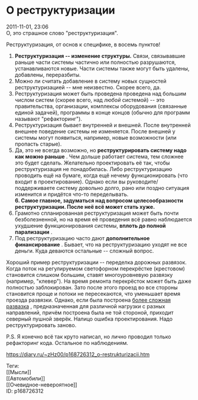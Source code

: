 О реструктуризации
===================

   
 2011-11-01, 23:06   
  О, это страшное слово "реструктуризация".   
   
 Реструктуризация, от основ к специфике, в восемь пунктов!   
   
 1.  **Реструктуризация -- изменение структуры.**  Связи, связывавшие раньше части системы частично или полностью разрушаются, устанавливаются новые. Части системы также могут быть удалены, добавлены, переразбиты.   
 2. Можно ли считать добавление в систему новых сущностей реструктуризацией -- мне неизвестно. Скорее всего, да.   
 3. Реструктуризация может быть проведена проведена над большим числом систем (скорее всего, над  *любой*  системой) -- это правительства, организации, комплексы оборудования (связанные единой задачей), программы в конце концов (обычно для программ называют "рефакторинг").   
 4. Реструктуризация бывает внутренней и внешней. После внутренней внешнее поведение системы не изменяется. После внешней у системы могут появиться, например, новые возможности (или пропасть старые).   
 5. Да, это не всегда возможно, но  **реструктурировать систему надо как можно раньше**  . Чем дольше работает система, тем сложнее это будет сделать. Желательно проектировать её так, чтобы реструктуризация не понадобилась. Либо реструктуризацию проводить ещё на бумаге, когда ещё нечему функционировать (что входит в проектирование). Однако если вы руководите/поддерживаете систему довольно долго, рано или поздно ситуация изменится и придётся что-то переделывать.   
  **6. Самое главное, задуматься над вопросом целесообразности реструктуризации. После неё всё может стать хуже.**    
 7. Грамотно спланированная реструктуризация может быть почти безболезненной, но на время её проведения всё равно наблюдается ухудшение функционирования системы,  **вплоть до полной парализации**  .   
 8. Под реструктуризацию часто дают  **дополнительное финансирование**  . Бывает, что на реструктуризацию уходят не все деньги. Куда деваются остальные -- сложный вопрос.   
   
 Хороший пример реструктуризации -- переделка дорожных развязок. Когда поток на регулируемом светофорном перекрёстке (крестовом) становится слишком большим, ставят многоуровневую развязку (например, "клевер"). На время ремонта перекрёсток может быть даже полностью заблокирован. Зато после этого проезд во все стороны становится проще и потоки не пересекаются, что уменьшает время проезда развязки. Однако, если была построена  [более сложная развазка](https://ru.wikipedia.org/wiki/%D0%A2%D1%80%D0%B0%D0%BD%D1%81%D0%BF%D0%BE%D1%80%D1%82%D0%BD%D0%B0%D1%8F_%D1%80%D0%B0%D0%B7%D0%B2%D1%8F%D0%B7%D0%BA%D0%B0)  , предназначенная для различной нагрузки с разных направлений, причём построена была не той стороной, приходит северный пушной зверёк. Налицо ошибка проектирования. Надо реструктурировать заново.   
   
  P.S. Я конечно всё так круто написал, но лично проводил только рефакторинг кода. Остальное по наблюдениям.    
    
 <https://diary.ru/~zHz00/p168726312_o-restrukturizacii.htm>   
   
 Теги:   
 [[Мысли]]   
 [[Автомобили]]   
 [[Очевидное-невероятное]]   
 ID: p168726312
